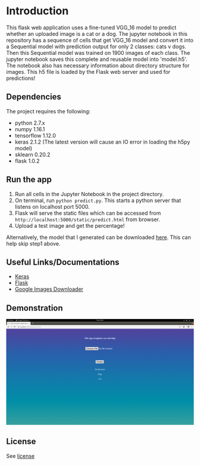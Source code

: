 # Introduction
This flask web application uses a fine-tuned VGG_16 model to predict whether an uploaded image is a cat or a dog. The jupyter notebook in this repository has a sequence of cells that get VGG_16 model and convert it into a Sequential model with prediction output for only 2 classes: cats v dogs.
Then this Sequential model was trained on 1900 images of each class. The jupyter notebook saves this complete and reusable model into 'model.h5'. The notebook also has necessary information about directory structure for images.  This h5 file is loaded by the Flask web server and used for predictions!

## Dependencies
The project requires the following:
- python 2.7.x
- numpy 1.16.1
- tensorflow 1.12.0
- keras 2.1.2 (The latest version will cause an IO error in loading the h5py model)
- sklearn 0.20.2
- flask 1.0.2


## Run the app
1. Run all cells in the Jupyter Notebook in the project directory.
2. On terminal, run `python predict.py`. This starts a python server that listens on localhost port 5000.
3. Flask will serve the static files which can be accessed from `http://localhost:5000/static/predict.html` from browser.
4. Upload a test image and get the percentage!

Alternatively, the model that I generated can be downloaded [here](https://www.dropbox.com/s/6w5yrzy5vpcdv9j/model.h5?dl=0). This can help skip step1 above.


## Useful Links/Documentations
* [Keras](https://keras.io/)
* [Flask](http://flask.pocoo.org/docs/1.0/)
* [Google Images Downloader](https://github.com/hardikvasa/google-images-download)

## Demonstration
![Alt Text](demo.gif)

## License
See [license](LICENSE)
